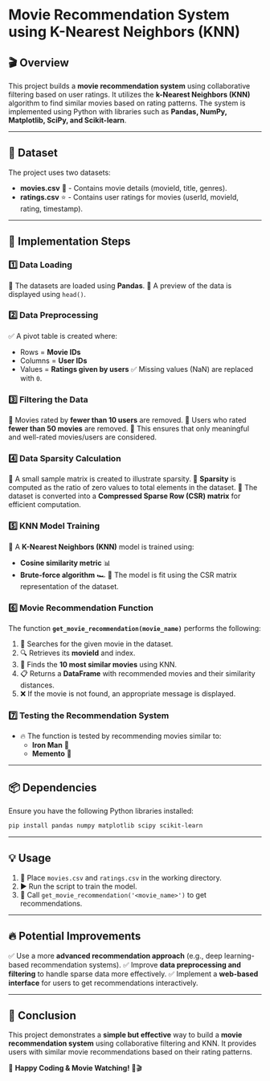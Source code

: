 # Movie Recommendation System using K-Nearest Neighbors (KNN)

## 🎬 Overview
This project builds a **movie recommendation system** using collaborative filtering based on user ratings. It utilizes the **k-Nearest Neighbors (KNN)** algorithm to find similar movies based on rating patterns. The system is implemented using Python with libraries such as **Pandas, NumPy, Matplotlib, SciPy, and Scikit-learn**.

---

## 📂 Dataset
The project uses two datasets:
- **movies.csv** 🎥 - Contains movie details (movieId, title, genres).
- **ratings.csv** ⭐ - Contains user ratings for movies (userId, movieId, rating, timestamp).

---

## 🚀 Implementation Steps

### 1️⃣ Data Loading
📌 The datasets are loaded using **Pandas**.
📌 A preview of the data is displayed using `head()`.

### 2️⃣ Data Preprocessing
✅ A pivot table is created where:
   - Rows = **Movie IDs**
   - Columns = **User IDs**
   - Values = **Ratings given by users**
✅ Missing values (NaN) are replaced with `0`.

### 3️⃣ Filtering the Data
📌 Movies rated by **fewer than 10 users** are removed.
📌 Users who rated **fewer than 50 movies** are removed.
📌 This ensures that only meaningful and well-rated movies/users are considered.

### 4️⃣ Data Sparsity Calculation
📌 A small sample matrix is created to illustrate sparsity.
📌 **Sparsity** is computed as the ratio of zero values to total elements in the dataset.
📌 The dataset is converted into a **Compressed Sparse Row (CSR) matrix** for efficient computation.

### 5️⃣ KNN Model Training
📌 A **K-Nearest Neighbors (KNN)** model is trained using:
   - **Cosine similarity metric** 📊
   - **Brute-force algorithm** 🏎️
📌 The model is fit using the CSR matrix representation of the dataset.

### 6️⃣ Movie Recommendation Function
The function **`get_movie_recommendation(movie_name)`** performs the following:
1. 🎯 Searches for the given movie in the dataset.
2. 🔍 Retrieves its **movieId** and index.
3. 🔗 Finds the **10 most similar movies** using KNN.
4. 📋 Returns a **DataFrame** with recommended movies and their similarity distances.
5. ❌ If the movie is not found, an appropriate message is displayed.

### 7️⃣ Testing the Recommendation System
- 🔥 The function is tested by recommending movies similar to:
   - **Iron Man** 🦾
   - **Memento** 🧠

---

## 📦 Dependencies
Ensure you have the following Python libraries installed:
```sh
pip install pandas numpy matplotlib scipy scikit-learn
```

---

## 💡 Usage
1. 📂 Place `movies.csv` and `ratings.csv` in the working directory.
2. ▶️ Run the script to train the model.
3. 🎥 Call `get_movie_recommendation('<movie_name>')` to get recommendations.

---

## 🔥 Potential Improvements
✅ Use a more **advanced recommendation approach** (e.g., deep learning-based recommendation systems).
✅ Improve **data preprocessing and filtering** to handle sparse data more effectively.
✅ Implement a **web-based interface** for users to get recommendations interactively.

---

## 🎯 Conclusion
This project demonstrates a **simple but effective** way to build a **movie recommendation system** using collaborative filtering and KNN. It provides users with similar movie recommendations based on their rating patterns.

🚀 **Happy Coding & Movie Watching!** 🍿🎬
